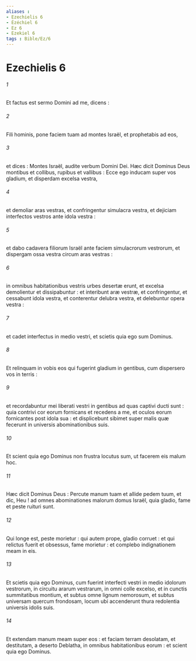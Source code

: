 ```yaml
---
aliases : 
- Ezechielis 6
- Ézéchiel 6
- Ez 6
- Ezekiel 6
tags : Bible/Ez/6
---
```


# Ezechielis 6

###### 1
Et factus est sermo Domini ad me, dicens :
###### 2
Fili hominis, pone faciem tuam ad montes Israël, et prophetabis ad eos,
###### 3
et dices : Montes Israël, audite verbum Domini Dei. Hæc dicit Dominus Deus montibus et collibus, rupibus et vallibus : Ecce ego inducam super vos gladium, et disperdam excelsa vestra,
###### 4
et demoliar aras vestras, et confringentur simulacra vestra, et dejiciam interfectos vestros ante idola vestra :
###### 5
et dabo cadavera filiorum Israël ante faciem simulacrorum vestrorum, et dispergam ossa vestra circum aras vestras :
###### 6
in omnibus habitationibus vestris urbes desertæ erunt, et excelsa demolientur et dissipabuntur : et interibunt aræ vestræ, et confringentur, et cessabunt idola vestra, et conterentur delubra vestra, et delebuntur opera vestra :
###### 7
et cadet interfectus in medio vestri, et scietis quia ego sum Dominus.
###### 8
Et relinquam in vobis eos qui fugerint gladium in gentibus, cum dispersero vos in terris :
###### 9
et recordabuntur mei liberati vestri in gentibus ad quas captivi ducti sunt : quia contrivi cor eorum fornicans et recedens a me, et oculos eorum fornicantes post idola sua : et displicebunt sibimet super malis quæ fecerunt in universis abominationibus suis.
###### 10
Et scient quia ego Dominus non frustra locutus sum, ut facerem eis malum hoc.
###### 11
Hæc dicit Dominus Deus : Percute manum tuam et allide pedem tuum, et dic, Heu ! ad omnes abominationes malorum domus Israël, quia gladio, fame et peste ruituri sunt.
###### 12
Qui longe est, peste morietur : qui autem prope, gladio corruet : et qui relictus fuerit et obsessus, fame morietur : et complebo indignationem meam in eis.
###### 13
Et scietis quia ego Dominus, cum fuerint interfecti vestri in medio idolorum vestrorum, in circuitu ararum vestrarum, in omni colle excelso, et in cunctis summitatibus montium, et subtus omne lignum nemorosum, et subtus universam quercum frondosam, locum ubi accenderunt thura redolentia universis idolis suis.
###### 14
Et extendam manum meam super eos : et faciam terram desolatam, et destitutam, a deserto Deblatha, in omnibus habitationibus eorum : et scient quia ego Dominus.
